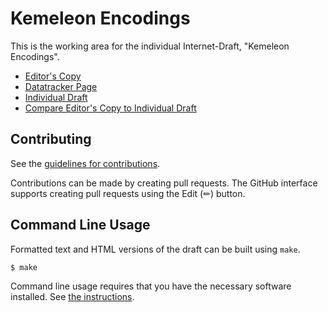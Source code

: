 # Kemeleon Encodings

This is the working area for the individual Internet-Draft, "Kemeleon Encodings".

* [Editor's Copy](https://ssveitch.github.io/draft-kemeleon/#go.draft-irtf-cfrg-kemeleon.html)
* [Datatracker Page](https://datatracker.ietf.org/doc/draft-irtf-cfrg-kemeleon)
* [Individual Draft](https://datatracker.ietf.org/doc/html/draft-irtf-cfrg-kemeleon)
* [Compare Editor's Copy to Individual Draft](https://ssveitch.github.io/draft-kemeleon/#go.draft-irtf-cfrg-kemeleon.diff)


## Contributing

See the
[guidelines for contributions](https://github.com/ssveitch/draft-kemeleon/blob//CONTRIBUTING.md).

Contributions can be made by creating pull requests.
The GitHub interface supports creating pull requests using the Edit (✏) button.


## Command Line Usage

Formatted text and HTML versions of the draft can be built using `make`.

```sh
$ make
```

Command line usage requires that you have the necessary software installed.  See
[the instructions](https://github.com/martinthomson/i-d-template/blob/main/doc/SETUP.md).


